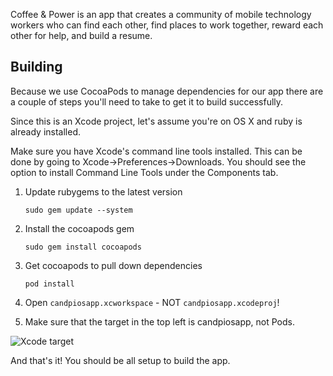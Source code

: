 Coffee & Power is an app that creates a community of mobile technology workers who can find each other, find places to work together, reward each other for help, and build a resume.

Building
--------

Because we use CocoaPods to manage dependencies for our app there are a couple of steps you'll need to take to get it to build successfully.

Since this is an Xcode project, let's assume you're on OS X and ruby is already installed.

Make sure you have Xcode's command line tools installed. This can be done by going to Xcode->Preferences->Downloads. You should see the option to install Command Line Tools under the Components tab.

1. Update rubygems to the latest version

    `sudo gem update --system`

2. Install the cocoapods gem
    
    `sudo gem install cocoapods`

3. Get cocoapods to pull down dependencies
    
    `pod install`

4. Open `candpiosapp.xcworkspace` - NOT `candpiosapp.xcodeproj`!

5. Make sure that the target in the top left is candpiosapp, not Pods.

![Xcode target](http://f.cl.ly/items/1z3m2w3N1T2b1E0R0I1b/Screen%20Shot%202012-11-09%20at%204.46.36%20PM.png)

And that's it! You should be all setup to build the app. 